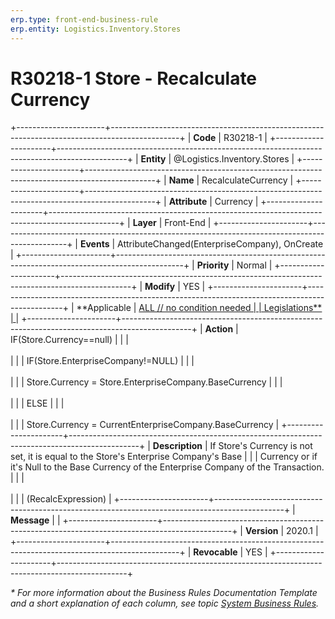 ```yaml
---
erp.type: front-end-business-rule
erp.entity: Logistics.Inventory.Stores
---
```


# R30218-1 Store - Recalculate Currency
+----------------------+-----------------------------------------------------------------------------------------------+
| **Code**             | R30218-1                                                                                      |
+----------------------+-----------------------------------------------------------------------------------------------+
| **Entity**           | @Logistics.Inventory.Stores                                                                   |
+----------------------+-----------------------------------------------------------------------------------------------+
| **Name**             | RecalculateCurrency                                                                           |
+----------------------+-----------------------------------------------------------------------------------------------+
| **Attribute**        | Currency                                                                                      |
+----------------------+-----------------------------------------------------------------------------------------------+
| **Layer**            | Front-End                                                                                     |
+----------------------+-----------------------------------------------------------------------------------------------+
| **Events**           | AttributeChanged(EnterpriseCompany), OnCreate                                                 |
+----------------------+-----------------------------------------------------------------------------------------------+
| **Priority**         | Normal                                                                                        |
+----------------------+-----------------------------------------------------------------------------------------------+
| **Modify**           | YES                                                                                           |
+----------------------+-----------------------------------------------------------------------------------------------+
| **Applicable         | [ALL // no condition needed                                                                   |
| Legislations**       | ](xref:applicable-legislations)                                                               |
+----------------------+-----------------------------------------------------------------------------------------------+
| **Action**           | IF(Store.Currency==null)                                                                      |
|                      | <br/><br/>                                                                                    |
|                      | IF(Store.EnterpriseCompany!=NULL)                                                             |
|                      | <br/><br/>                                                                                    |
|                      | Store.Currency = Store.EnterpriseCompany.BaseCurrency                                         |
|                      | <br/><br/>                                                                                    |
|                      | ELSE                                                                                          |
|                      | <br/><br/>                                                                                    |
|                      | Store.Currency = CurrentEnterpriseCompany.BaseCurrency                                        |
+----------------------+-----------------------------------------------------------------------------------------------+
| **Description**      | If Store\'s Currency is not set, it is equal to the Store\'s Enterprise Company\'s Base       |
|                      | Currency or if it\'s Null to the Base Currency of the Enterprise Company of the Transaction.  |
|                      | <br/><br/>                                                                                    |
|                      | (RecalcExpression)                                                                            |
+----------------------+-----------------------------------------------------------------------------------------------+
| **Message**          |                                                                                               |
+----------------------+-----------------------------------------------------------------------------------------------+
| **Version**          | 2020.1                                                                                        |
+----------------------+-----------------------------------------------------------------------------------------------+
| **Revocable**        | YES                                                                                           |
+----------------------+-----------------------------------------------------------------------------------------------+

*\* For more information about the Business Rules Documentation Template and a short explanation of each column, see
topic [System Business Rules](../templates/template-description-system-business-rules.md).*

